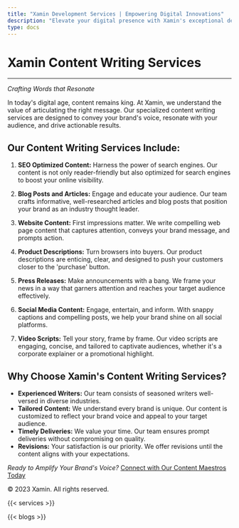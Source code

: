 ```yaml
---
title: "Xamin Development Services | Empowering Digital Innovations"
description: "Elevate your digital presence with Xamin's exceptional development services. Our team specializes in Drupal, WordPress, and Shopify development, delivering bespoke solutions with cutting-edge technologies"
type: docs
---
```


# Xamin Content Writing Services

---

*Crafting Words that Resonate*

In today's digital age, content remains king. At Xamin, we understand the value of articulating the right message. Our specialized content writing services are designed to convey your brand's voice, resonate with your audience, and drive actionable results.

## Our Content Writing Services Include:

1. **SEO Optimized Content:**
   Harness the power of search engines. Our content is not only reader-friendly but also optimized for search engines to boost your online visibility.

2. **Blog Posts and Articles:**
   Engage and educate your audience. Our team crafts informative, well-researched articles and blog posts that position your brand as an industry thought leader.

3. **Website Content:**
   First impressions matter. We write compelling web page content that captures attention, conveys your brand message, and prompts action.

4. **Product Descriptions:**
   Turn browsers into buyers. Our product descriptions are enticing, clear, and designed to push your customers closer to the 'purchase' button.

5. **Press Releases:**
   Make announcements with a bang. We frame your news in a way that garners attention and reaches your target audience effectively.

6. **Social Media Content:**
   Engage, entertain, and inform. With snappy captions and compelling posts, we help your brand shine on all social platforms.

7. **Video Scripts:**
   Tell your story, frame by frame. Our video scripts are engaging, concise, and tailored to captivate audiences, whether it's a corporate explainer or a promotional highlight.

## Why Choose Xamin's Content Writing Services?

- **Experienced Writers:** Our team consists of seasoned writers well-versed in diverse industries.
- **Tailored Content:** We understand every brand is unique. Our content is customized to reflect your brand voice and appeal to your target audience.
- **Timely Deliveries:** We value your time. Our team ensures prompt deliveries without compromising on quality.
- **Revisions:** Your satisfaction is our priority. We offer revisions until the content aligns with your expectations.

*Ready to Amplify Your Brand's Voice?*
[Connect with Our Content Maestros Today](https://yourwebsite.com)

© 2023 Xamin. All rights reserved.


{{< services >}}


{{< blogs >}}
